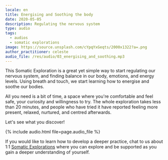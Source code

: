 ```yaml
---
locale: en
title: Energising and Soothing the body
date: 2020-05-05
description: Regulating the nervous system
type: audio
tags:
  - audios
  - somatic explorations
image: https://source.unsplash.com/cYpqYxGeqts/2000x1322?a=.png
author_practitioner: celeste
audio_file: /res/audio/03_energising_and_soothing.mp3 
---
```


This Somatic Exploration is a great yet simple way to start regulating our nervous system, and finding balance in our
body, emotions, and energy levels. Using breath and touch, we start learning how to energise and soothe our bodies.

All you need is a bit of time, a space where you're comfortable and feel safe, your curiosity and willingness to try.
The whole exploration takes less than 20 minutes, and people who have tried it have reported feeling more present,
relaxed, nurtured, and centred afterwards.

Let's see what you discover!

{% include audio.html  file=page.audio_file %}

If you would like to learn how to develop a deeper practice, chat to us about 1:1 [Somatic Explorations](/modalities/somatic-explorations/)
where you can explore and be supported as you gain a deeper understanding of yourself.
